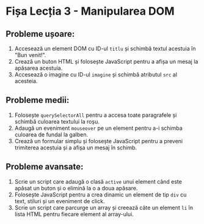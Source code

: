 # Fișa Lecția 3 - Manipularea DOM

## Probleme ușoare:

1. Accesează un element DOM cu ID-ul `titlu` și schimbă textul acestuia în "Bun venit!".
2. Crează un buton HTML și folosește JavaScript pentru a afișa un mesaj la apăsarea acestuia.
3. Accesează o imagine cu ID-ul `imagine` și schimbă atributul `src` al acesteia.

## Probleme medii:

1. Folosește `querySelectorAll` pentru a accesa toate paragrafele și schimbă culoarea textului la roșu.
2. Adaugă un eveniment `mouseover` pe un element pentru a-i schimba culoarea de fundal la galben.
3. Crează un formular simplu și folosește JavaScript pentru a preveni trimiterea acestuia și a afișa un mesaj în schimb.

## Probleme avansate:

1. Scrie un script care adaugă o clasă `active` unui element când este apăsat un buton și o elimină la o a doua apăsare.
2. Folosește JavaScript pentru a crea dinamic un element de tip `div` cu text, stiluri și un eveniment de click.
3. Scrie un script care parcurge un array și creează câte un element `li` în lista HTML pentru fiecare element al array-ului.
